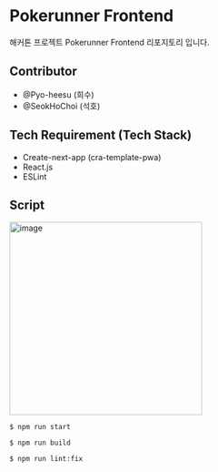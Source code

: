 # Pokerunner Frontend

해커톤 프로젝트 Pokerunner Frontend 리포지토리 입니다.

## Contributor

- @Pyo-heesu (희수)
- @SeokHoChoi (석호)

## Tech Requirement (Tech Stack)

- Create-next-app (cra-template-pwa)
- React.js
- ESLint

## Script

<img width="339" alt="image" src="https://github.com/user-attachments/assets/600dfc87-909a-4bf4-8a18-f36b391045fc">


```
$ npm run start
```

```
$ npm run build
```

```
$ npm run lint:fix
```
